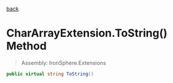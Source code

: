 ﻿

[back](/IronSphere.Extensions/types/CharArrayExtension)

# CharArrayExtension.ToString() Method

> Assembly: IronSphere.Extensions

```csharp
public virtual string ToString()
```



 